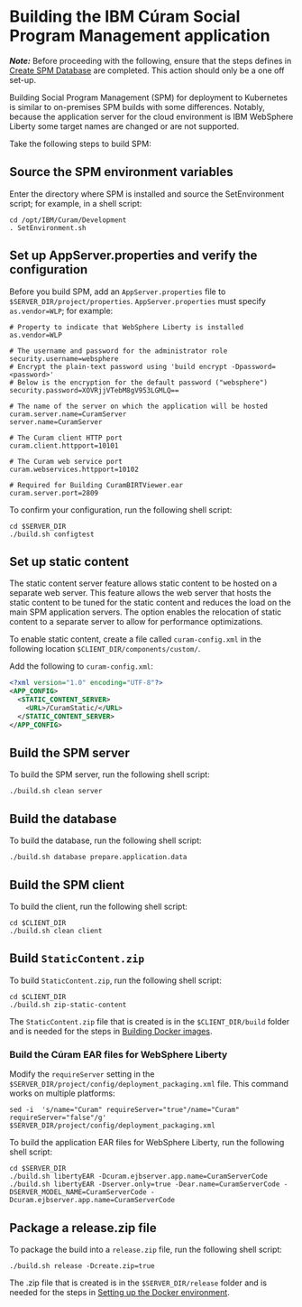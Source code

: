 # Building the IBM Cúram Social Program Management application

_**Note:**_ Before proceeding with the following, ensure that the steps defines in [Create SPM Database](create_spm_db.md) are completed. This action should only be a one off set-up.

Building Social Program Management (SPM) for deployment to Kubernetes is similar to on-premises SPM builds with some differences.
Notably, because the application server for the cloud environment is IBM WebSphere Liberty some target names are changed or are not supported.

Take the following steps to build SPM:  

## Source the SPM environment variables

Enter the directory where SPM is installed and source the SetEnvironment script; for example, in a shell script:

```shell
cd /opt/IBM/Curam/Development
. SetEnvironment.sh
```

## Set up AppServer.properties and verify the configuration

Before you build SPM, add an `AppServer.properties` file to `$SERVER_DIR/project/properties`.  `AppServer.properties` must specify `as.vendor=WLP`; for example:

```properties
# Property to indicate that WebSphere Liberty is installed
as.vendor=WLP

# The username and password for the administrator role
security.username=websphere
# Encrypt the plain-text password using 'build encrypt -Dpassword=<password>'
# Below is the encryption for the default password ("websphere")
security.password=XOVRjjVTebM8gV953LGMLQ==

# The name of the server on which the application will be hosted
curam.server.name=CuramServer
server.name=CuramServer

# The Curam client HTTP port
curam.client.httpport=10101

# The Curam web service port
curam.webservices.httpport=10102

# Required for Building CuramBIRTViewer.ear
curam.server.port=2809
```

To confirm your configuration, run the following shell script:

```shell
cd $SERVER_DIR
./build.sh configtest
```

## Set up static content

The static content server feature allows static content to be hosted on a separate web server.
This feature allows the web server that hosts the static content to be tuned for the static content and reduces the load on the main SPM application servers.
The option enables the relocation of static content to a separate server to allow for performance optimizations.

To enable static content, create a file called `curam-config.xml` in the following location `$CLIENT_DIR/components/custom/`.

Add the following to `curam-config.xml`:

```xml
<?xml version="1.0" encoding="UTF-8"?>
<APP_CONFIG>
  <STATIC_CONTENT_SERVER>
    <URL>/CuramStatic/</URL>
  </STATIC_CONTENT_SERVER>
</APP_CONFIG>
```

## Build the SPM server

To build the SPM server, run the following shell script:

```shell
./build.sh clean server
```

## Build the database

To build the database, run the following shell script:

```shell
./build.sh database prepare.application.data
```

## Build the SPM client

To build the client, run the following shell script:

```shell
cd $CLIENT_DIR
./build.sh clean client
```

## Build `StaticContent.zip`

To build `StaticContent.zip`, run the following shell script:

```shell
cd $CLIENT_DIR
./build.sh zip-static-content
```

The `StaticContent.zip` file that is created is in the `$CLIENT_DIR/build` folder and is needed for the steps in
[Building Docker images](../02-BUILD-CONTAINERS/build_docker.md).

### Build the Cúram EAR files for WebSphere Liberty

Modify the `requireServer` setting in the `$SERVER_DIR/project/config/deployment_packaging.xml` file. This command works on multiple platforms:

```shell
sed -i  's/name="Curam" requireServer="true"/name="Curam" requireServer="false"/g' $SERVER_DIR/project/config/deployment_packaging.xml
```

To build the application EAR files for WebSphere Liberty, run the following shell script:

```shell
cd $SERVER_DIR
./build.sh libertyEAR -Dcuram.ejbserver.app.name=CuramServerCode
./build.sh libertyEAR -Dserver.only=true -Dear.name=CuramServerCode -DSERVER_MODEL_NAME=CuramServerCode -Dcuram.ejbserver.app.name=CuramServerCode
```

## Package a release.zip file

To package the build into a `release.zip` file, run the following shell script:

```shell
./build.sh release -Dcreate.zip=true
```

The .zip file that is created is in the `$SERVER_DIR/release` folder and is needed for the steps in
[Setting up the Docker environment](../02-BUILD-CONTAINERS/build_docker.md).
